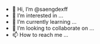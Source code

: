 - 👋 Hi, I’m @saengdexff
- 👀 I’m interested in ...
- 🌱 I’m currently learning ...
- 💞️ I’m looking to collaborate on ...
- 📫 How to reach me ...

<!---
saengdexff/saengdexff is a ✨ special ✨ repository because its `README.md` (this file) appears on your GitHub profile.
You can click the Preview link to take a look at your changes.
--->
